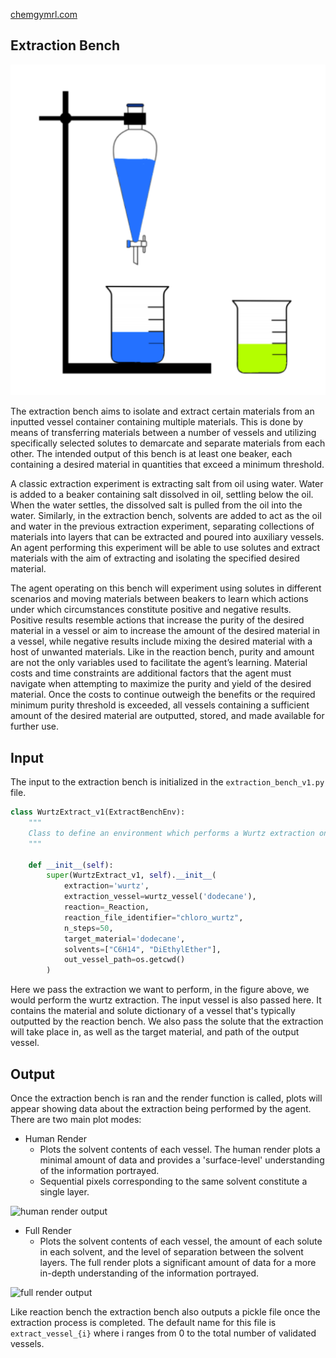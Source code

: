 [chemgymrl.com](https://chemgymrl.com/)

## Extraction Bench

<span style="display:block;text-align:center">![Extraction](tutorial_figures/extraction.png)

The extraction bench aims to isolate and extract certain materials from an inputted vessel container containing multiple materials. This is done by means of transferring materials between a number of vessels and utilizing specifically selected solutes to demarcate and separate materials from each other. The intended output of this bench is at least one beaker, each containing a desired material in quantities that exceed a minimum threshold.
 
A classic extraction experiment is extracting salt from oil using water. Water is added to a beaker containing salt dissolved in oil, settling below the oil. When the water settles, the dissolved salt is pulled from the oil into the water. Similarly, in the extraction bench, solvents are added to act as the oil and water in the previous extraction experiment, separating collections of materials into layers that can be extracted and poured into auxiliary vessels. An agent performing this experiment will be able to use solutes and extract materials with the aim of extracting and isolating the specified desired material.

The agent operating on this bench will experiment using solutes in different scenarios and moving materials between beakers to learn which actions under which circumstances constitute positive and negative results. Positive results resemble actions that increase the purity of the desired material in a vessel or aim to increase the amount of the desired material in a vessel, while negative results include mixing the desired material with a host of unwanted materials. Like in the reaction bench, purity and amount are not the only variables used to facilitate the agent’s learning. Material costs and time constraints are additional factors that the agent must navigate when attempting to maximize the purity and yield of the desired material. Once the costs to continue outweigh the benefits or the required minimum purity threshold is exceeded, all vessels containing a sufficient amount of the desired material are outputted, stored, and made available for further use.

## Input 

The input to the extraction bench is initialized in the `extraction_bench_v1.py` file.

```python
class WurtzExtract_v1(ExtractBenchEnv):
    """
    Class to define an environment which performs a Wurtz extraction on materials in a vessel.
    """

    def __init__(self):
        super(WurtzExtract_v1, self).__init__(
            extraction='wurtz',
            extraction_vessel=wurtz_vessel('dodecane'),
            reaction=_Reaction,
            reaction_file_identifier="chloro_wurtz",
            n_steps=50,
            target_material='dodecane',
            solvents=["C6H14", "DiEthylEther"],
            out_vessel_path=os.getcwd()
        )
```

Here we pass the extraction we want to perform, in the figure above, we would perform the wurtz extraction. The input 
vessel is also passed here. It contains the material and solute dictionary of a vessel that's typically outputted by the
reaction bench. We also pass the solute that the extraction will take place in, as well as the target material, and path 
of the output vessel.

## Output

Once the extraction bench is ran and the render function is called, plots will appear showing data about the extraction 
being performed by the agent. There are two main plot modes:

- Human Render
    - Plots the solvent contents of each vessel. The human render plots a minimal amount of data and provides a 
    'surface-level' understanding of the information portrayed.
    - Sequential pixels corresponding to the same solvent constitute a single layer.
  
![human render output](tutorial_figures/reaction/human_render_extraction.png)

- Full Render
    -  Plots the solvent contents of each vessel, the amount of each solute in each solvent, and the level of separation
    between the solvent layers. The full render plots a significant amount of data for a more in-depth understanding of
    the information portrayed.        

![full render output](tutorial_figures/reaction/full_render_extraction.png)

Like reaction bench the extraction bench also outputs a pickle file once the extraction process is completed. The
default name for this file is `extract_vessel_{i}` where i ranges from 0 to the total number of validated vessels.
